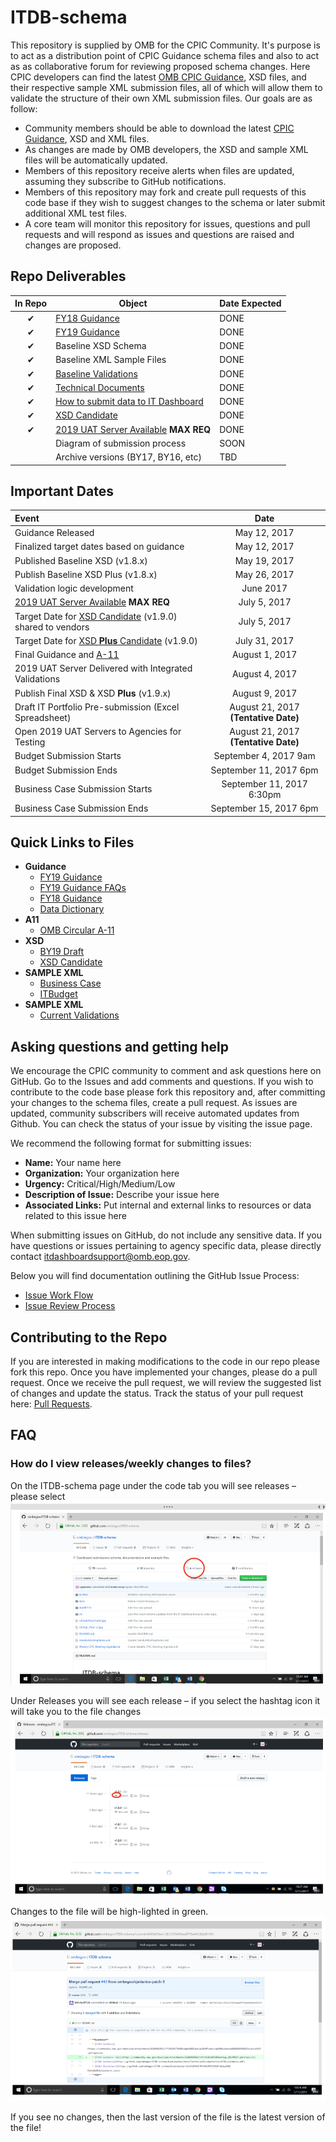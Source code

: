 
# ITDB-schema
This repository is supplied by OMB for the CPIC Community. It's purpose is to act as a distribution point of CPIC Guidance schema files and also to act as as collaborative forum for reviewing proposed schema changes. Here CPIC developers can find the latest [OMB CPIC Guidance](https://community.max.gov/download/attachments/1206026892/FY19%20IT%20Budget%20Capital%20Planning%20Guidance%20%2895%20Solution%29.pdf?api=v2), XSD files, and their respective sample XML submission files, all of which will allow them to validate the structure of their own XML submission files. Our goals are as follow:
 
 * Community members should be able to download the latest [CPIC Guidance](https://community.max.gov/download/attachments/1206026892/FY19%20IT%20Budget%20Capital%20Planning%20Guidance%20%2895%20Solution%29.pdf?api=v2), XSD and XML files.
 * As changes are made by OMB developers, the XSD and sample XML files will be automatically updated.
 * Members of this repository receive alerts when files are updated, assuming they subscribe to GitHub notifications.
 * Members of this repository may fork and create pull requests of this code base if they wish to suggest changes to the schema or later submit additional XML test files.
 * A core team will monitor this repository for issues, questions and pull requests and will respond as issues and questions are raised and changes are proposed.

## Repo Deliverables

| In Repo  | Object  |  Date Expected |
|:-------------:|---|---|
| 	&#x2714; |  [FY18 Guidance](https://github.com/ombegov/ITDB-schema/blob/master/docs/TechnicalDocumentation/FY18_Guidance.pdf) |  DONE |
| &#x2714; | [FY19 Guidance](https://community.max.gov/download/attachments/1206026892/FY19%20IT%20Budget%20Capital%20Planning%20Guidance%20%2895%20Solution%29.pdf?api=v2)   |  DONE  |
| &#x2714;  | Baseline XSD Schema   | DONE  |
| &#x2714;  | Baseline XML Sample Files   | DONE |
| &#x2714;  | [Baseline Validations](https://github.com/ombegov/ITDB-schema/blob/master/docs/validations.md)   | DONE  |
| &#x2714;  | [Technical Documents](https://github.com/ombegov/ITDB-schema/tree/master/docs/TechnicalDocumentation)   | DONE  |
| &#x2714; | [How to submit data to IT Dashboard](https://github.com/ombegov/ITDB-schema/blob/master/docs/ITDB_Submission_Instructions.pdf) | DONE  |
| &#x2714; | [XSD Candidate](https://github.com/ombegov/ITDB-schema/tree/master/src) | DONE |
| &#x2714; | [2019 UAT Server Available](https://myuat-2019.itdashboard.gov) **MAX REQ**| DONE |
|  | Diagram of submission process  | SOON  |
|  | Archive versions (BY17, BY16, etc) | TBD  |


## Important Dates

|  Event  |  Date |
|:-------------|:-------------:|
|  Guidance Released |  May 12, 2017 |
|  Finalized target dates based on guidance |  May 12, 2017 |
|  Published Baseline XSD (v1.8.x)|  May 19, 2017 |
|  Publish Baseline XSD Plus (v1.8.x)|  May 26, 2017 |
|  Validation logic development | June 2017  |
| [2019 UAT Server Available](https://myuat-2019.itdashboard.gov) **MAX REQ**| July 5, 2017|
|  Target Date for [XSD Candidate](https://github.com/ombegov/ITDB-schema/tree/master/src) (v1.9.0) shared to vendors    |  July 5, 2017  |
|  Target Date for [XSD **Plus** Candidate](https://github.com/ombegov/ITDB-schema/tree/master/draftBY19) (v1.9.0)  |  July 31, 2017 |
|  Final Guidance  and [A-11](https://www.whitehouse.gov/omb/circulars_a11_current_year_a11_toc)   |  August 1, 2017 |
|  2019 UAT Server Delivered with Integrated Validations |  August 4, 2017 |
|  Publish Final XSD  &  XSD **Plus** (v1.9.x)    |  August 9, 2017  |
|  Draft IT Portfolio Pre-submission (Excel Spreadsheet)  |  August 21, 2017 **(Tentative Date)** |
|  Open 2019 UAT Servers to Agencies for Testing    |  August 21, 2017 **(Tentative Date)**  |
|  Budget Submission Starts  |  September 4, 2017  9am |
|  Budget Submission Ends  |  September 11, 2017 6pm  |
|  Business Case Submission Starts  |  September 11, 2017  6:30pm |
|  Business Case Submission Ends  |  September 15, 2017 6pm |




## Quick Links to Files

  * **Guidance**
    * [FY19 Guidance](https://community.max.gov/download/attachments/1206026892/FY19%20IT%20Budget%20Capital%20Planning%20Guidance%20%2895%20Solution%29.pdf?api=v2)
    * [FY19 Guidance FAQs](https://community.max.gov/download/attachments/1206026892/CPIC%20CoP%20Meeting_20170627.pptx?api=v2)
    * [FY18 Guidance](https://github.com/ombegov/ITDB-schema/blob/master/docs/TechnicalDocumentation/FY18_Guidance.pdf)
    * [Data Dictionary](https://github.com/ombegov/ITDB-schema/blob/master/draftBY19/Data%20Dictionary%20BY19%20CPIC%20Tables%20v1.9.4.xlsx)
  * **A11**
    * [OMB Circular A-11](https://www.whitehouse.gov/omb/circulars_a11_current_year_a11_toc)
  * **XSD**
    * [BY19 Draft](https://github.com/ombegov/ITDB-schema/tree/master/draftBY19)
    * [XSD Candidate](https://github.com/ombegov/ITDB-schema/tree/master/src)
  * **SAMPLE XML**
    * [Business Case](https://github.com/ombegov/ITDB-schema/tree/master/src/BusinessCase/Examples)
    * [ITBudget](https://github.com/ombegov/ITDB-schema/tree/master/src/ITBudget/Examples)
* **SAMPLE XML**    
  * [Current Validations](https://github.com/ombegov/ITDB-schema/blob/master/docs/validations.md)
  
## Asking questions and getting help

We encourage the CPIC community to comment and ask questions here on GitHub. 
Go to the Issues  and add comments and questions. If you wish to contribute to the code base please fork this repository and, after committing your changes to the schema files, create a pull request. As issues are updated, community subscribers will receive automated updates from Github. You can check the status of your issue by visiting the issue page.

We recommend the following format for submitting issues:

  * **Name:** Your name here
  * **Organization:** Your organization here
  * **Urgency:** Critical/High/Medium/Low
  * **Description of Issue:** Describe your issue here
  * **Associated Links:** Put internal and external links to resources or data related to this issue here

When submitting issues on GitHub, do not include any sensitive data. If you have questions or issues pertaining to agency specific data, please directly contact [itdashboardsupport@omb.eop.gov](mailto:itdashboardsupport@omb.eop.gov). 

Below you will find documentation outlining the GitHub Issue Process:
  * [Issue Work Flow](https://github.com/ombegov/ITDB-schema/blob/master/GitHubFlowChart2.jpg)
  * [Issue Review Process](https://github.com/ombegov/ITDB-schema/blob/master/GitHub_Flow-v2.jpg)


## Contributing to the Repo

If you are interested in making modifications to the code in our repo please fork this repo. Once you have implemented your changes, please do a pull request. Once we receive the pull request, we will review the suggested list of changes and update the status. Track the status of your pull request here: [Pull Requests](https://github.com/ombegov/ITDB-schema/pulls).



## FAQ
### How do I view releases/weekly changes to files?

On the ITDB-schema page under the code tab you will see releases – please select
![screenshot a](/docs/help/Capture1.PNG?raw=true "On the ITDB-schema page under the code tab you will see releases – please select")


Under Releases you will see each release – if you select the hashtag icon it will take you to the file changes
![screenshot a](/docs/help/Capture2.PNG?raw=true "Under Releases you will see each release – if you select the hashtag icon it will take you to the file changes")

Changes to the file will be high-lighted in green. 
![screenshot a](/docs/help/Capture3.PNG?raw=true "Changes to the file will be high-lighted in green ")

If you see no changes, then the last version of the file is the latest version of the file!








